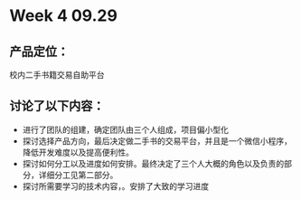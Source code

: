 # Week 4 09.29

## 产品定位：     
校内二手书籍交易自助平台

## 讨论了以下内容：
* 进行了团队的组建，确定团队由三个人组成，项目偏小型化
* 探讨选择产品方向，最后决定做二手书的交易平台，并且是一个微信小程序，降低开发难度以及提高便利性。
* 探讨如何分工以及进度如何安排。最终决定了三个人大概的角色以及负责的部分，详细分工见第二部分。
* 探讨所需要学习的技术内容，。安排了大致的学习进度
